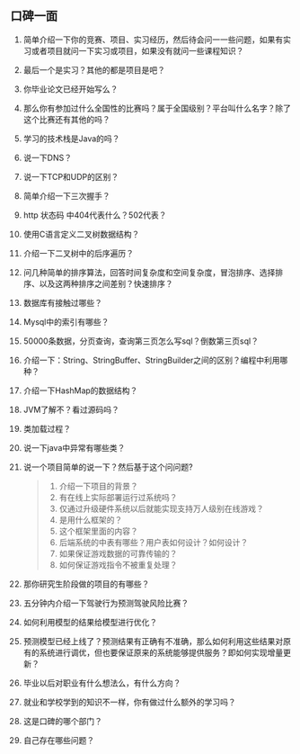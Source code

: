 ## 口碑一面

1. 简单介绍一下你的竞赛、项目、实习经历，然后待会问一一些问题，如果有实习或者项目就问一下实习或项目，如果没有就问一些课程知识？

2. 最后一个是实习？其他的都是项目是吧？

3. 你毕业论文已经开始写么？

4. 那么你有参加过什么全国性的比赛吗？属于全国级别？平台叫什么名字？除了这个比赛还有其他的吗？

5. 学习的技术栈是Java的吗？

6. 说一下DNS？

7. 说一下TCP和UDP的区别？

8. 简单介绍一下三次握手？

9. http 状态码 中404代表什么？502代表？

10. 使用C语言定义二叉树数据结构？

11. 介绍一下二叉树中的后序遍历？

12. 问几种简单的排序算法，回答时间复杂度和空间复杂度，冒泡排序、选择排序、以及这两种排序之间差别？快速排序？

13. 数据库有接触过哪些？

14. Mysql中的索引有哪些？

15. 50000条数据，分页查询，查询第三页怎么写sql？倒数第三页sql？

16. 介绍一下：String、StringBuffer、StringBuilder之间的区别？编程中利用哪种？

17. 介绍一下HashMap的数据结构？

18. JVM了解不？看过源码吗？

19. 类加载过程？

20. 说一下java中异常有哪些类？

21. 说一个项目简单的说一下？然后基于这个问问题?

    > 1. 介绍一下项目的背景？
    > 2. 有在线上实际部署运行过系统吗？
    > 3. 仅通过升级硬件系统以后就能实现支持万人级别在线游戏？
    > 4. 是用什么框架的？
    > 5. 这个框架里面的内容？
    > 6. 后端系统的中表有哪些？用户表如何设计？如何设计？
    > 7. 如果保证游戏数据的可靠传输的？
    > 8. 如何保证游戏指令不被重复处理？

22. 那你研究生阶段做的项目的有哪些？

23. 五分钟内介绍一下驾驶行为预测驾驶风险比赛？

24. 如何利用模型的结果给模型进行优化？

25. 预测模型已经上线了？预测结果有正确有不准确，那么如何利用这些结果对原有的系统进行调优，但也要保证原来的系统能够提供服务？即如何实现增量更新？

26. 毕业以后对职业有什么想法么，有什么方向？

27. 就业和学校学到的知识不一样，你有做过什么额外的学习吗？

28. 这是口碑的哪个部门？

29. 自己存在哪些问题？